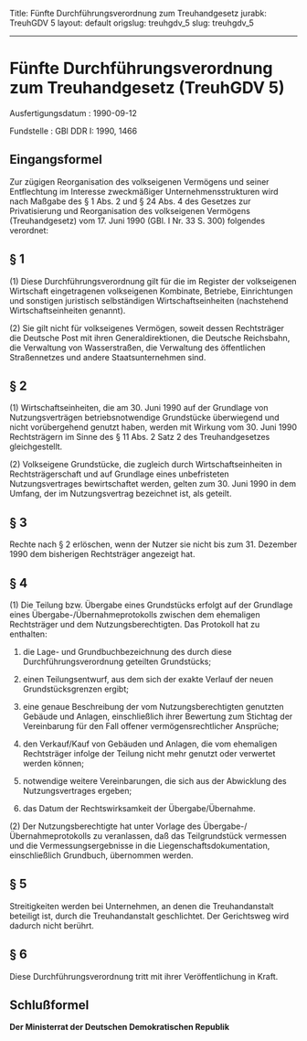 Title: Fünfte Durchführungsverordnung zum Treuhandgesetz
jurabk: TreuhGDV 5
layout: default
origslug: treuhgdv_5
slug: treuhgdv_5

---

# Fünfte Durchführungsverordnung zum Treuhandgesetz (TreuhGDV 5)

Ausfertigungsdatum
:   1990-09-12

Fundstelle
:   GBl DDR I: 1990, 1466



## Eingangsformel

Zur zügigen Reorganisation des volkseigenen Vermögens und seiner
Entflechtung im Interesse zweckmäßiger Unternehmensstrukturen wird
nach Maßgabe des § 1 Abs. 2 und § 24 Abs. 4 des Gesetzes zur
Privatisierung und Reorganisation des volkseigenen Vermögens
(Treuhandgesetz) vom 17. Juni 1990 (GBl. I Nr. 33 S. 300) folgendes
verordnet:


## § 1

(1) Diese Durchführungsverordnung gilt für die im Register der
volkseigenen Wirtschaft eingetragenen volkseigenen Kombinate,
Betriebe, Einrichtungen und sonstigen juristisch selbständigen
Wirtschaftseinheiten (nachstehend Wirtschaftseinheiten genannt).

(2) Sie gilt nicht für volkseigenes Vermögen, soweit dessen
Rechtsträger die Deutsche Post mit ihren Generaldirektionen, die
Deutsche Reichsbahn, die Verwaltung von Wasserstraßen, die Verwaltung
des öffentlichen Straßennetzes und andere Staatsunternehmen sind.


## § 2

(1) Wirtschaftseinheiten, die am 30. Juni 1990 auf der Grundlage von
Nutzungsverträgen betriebsnotwendige Grundstücke überwiegend und nicht
vorübergehend genutzt haben, werden mit Wirkung vom 30. Juni 1990
Rechtsträgern im Sinne des § 11 Abs. 2 Satz 2 des Treuhandgesetzes
gleichgestellt.

(2) Volkseigene Grundstücke, die zugleich durch Wirtschaftseinheiten
in Rechtsträgerschaft und auf Grundlage eines unbefristeten
Nutzungsvertrages bewirtschaftet werden, gelten zum 30. Juni 1990 in
dem Umfang, der im Nutzungsvertrag bezeichnet ist, als geteilt.


## § 3

Rechte nach § 2 erlöschen, wenn der Nutzer sie nicht bis zum 31.
Dezember 1990 dem bisherigen Rechtsträger angezeigt hat.


## § 4

(1) Die Teilung bzw. Übergabe eines Grundstücks erfolgt auf der
Grundlage eines Übergabe-/Übernahmeprotokolls zwischen dem ehemaligen
Rechtsträger und dem Nutzungsberechtigten. Das Protokoll hat zu
enthalten:

1.  die Lage- und Grundbuchbezeichnung des durch diese
    Durchführungsverordnung geteilten Grundstücks;


2.  einen Teilungsentwurf, aus dem sich der exakte Verlauf der neuen
    Grundstücksgrenzen ergibt;


3.  eine genaue Beschreibung der vom Nutzungsberechtigten genutzten
    Gebäude und Anlagen, einschließlich ihrer Bewertung zum Stichtag der
    Vereinbarung für den Fall offener vermögensrechtlicher Ansprüche;


4.  den Verkauf/Kauf von Gebäuden und Anlagen, die vom ehemaligen
    Rechtsträger infolge der Teilung nicht mehr genutzt oder verwertet
    werden können;


5.  notwendige weitere Vereinbarungen, die sich aus der Abwicklung des
    Nutzungsvertrages ergeben;


6.  das Datum der Rechtswirksamkeit der Übergabe/Übernahme.




(2) Der Nutzungsberechtigte hat unter Vorlage des
Übergabe-/Übernahmeprotokolls zu veranlassen, daß das Teilgrundstück
vermessen und die Vermessungsergebnisse in die
Liegenschaftsdokumentation, einschließlich Grundbuch, übernommen
werden.


## § 5

Streitigkeiten werden bei Unternehmen, an denen die Treuhandanstalt
beteiligt ist, durch die Treuhandanstalt geschlichtet. Der Gerichtsweg
wird dadurch nicht berührt.


## § 6

Diese Durchführungsverordnung tritt mit ihrer Veröffentlichung in
Kraft.


## Schlußformel

**Der Ministerrat der Deutschen Demokratischen Republik**

